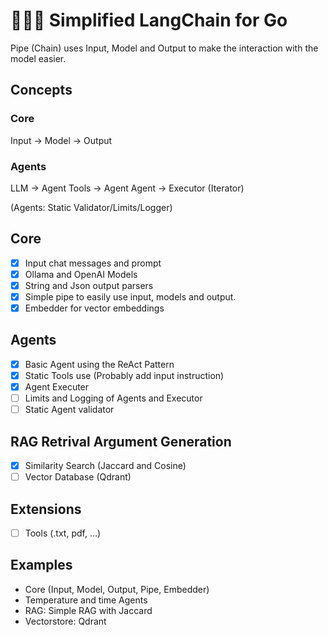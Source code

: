 # 🦜⛓️‍💥 Simplified LangChain for Go

Pipe (Chain) uses Input, Model and Output to make the interaction with the model easier.

## Concepts

### Core

Input -> Model -> Output

### Agents

LLM -> Agent
Tools -> Agent
Agent -> Executor (Iterator)

(Agents: Static Validator/Limits/Logger)

## Core

- [x] Input chat messages and prompt
- [x] Ollama and OpenAI Models
- [x] String and Json output parsers
- [x] Simple pipe to easily use input, models and output.
- [x] Embedder for vector embeddings

## Agents

- [x] Basic Agent using the ReAct Pattern
- [x] Static Tools use (Probably add input instruction)
- [x] Agent Executer
- [ ] Limits and Logging of Agents and Executor
- [ ] Static Agent validator

## RAG Retrival Argument Generation

- [x] Similarity Search (Jaccard and Cosine)
- [ ] Vector Database (Qdrant)

## Extensions

- [ ] Tools (.txt, pdf, ...)

## Examples

- Core (Input, Model, Output, Pipe, Embedder)
- Temperature and time Agents
- RAG: Simple RAG with Jaccard
- Vectorstore: Qdrant
